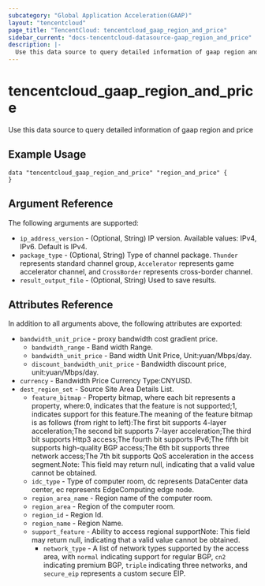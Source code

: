```yaml
---
subcategory: "Global Application Acceleration(GAAP)"
layout: "tencentcloud"
page_title: "TencentCloud: tencentcloud_gaap_region_and_price"
sidebar_current: "docs-tencentcloud-datasource-gaap_region_and_price"
description: |-
  Use this data source to query detailed information of gaap region and price
---
```


# tencentcloud_gaap_region_and_price

Use this data source to query detailed information of gaap region and price

## Example Usage

```hcl
data "tencentcloud_gaap_region_and_price" "region_and_price" {
}
```

## Argument Reference

The following arguments are supported:

* `ip_address_version` - (Optional, String) IP version. Available values: IPv4, IPv6. Default is IPv4.
* `package_type` - (Optional, String) Type of channel package. `Thunder` represents standard channel group, `Accelerator` represents game accelerator channel, and `CrossBorder` represents cross-border channel.
* `result_output_file` - (Optional, String) Used to save results.

## Attributes Reference

In addition to all arguments above, the following attributes are exported:

* `bandwidth_unit_price` - proxy bandwidth cost gradient price.
  * `bandwidth_range` - Band width Range.
  * `bandwidth_unit_price` - Band width Unit Price, Unit:yuan/Mbps/day.
  * `discount_bandwidth_unit_price` - Bandwidth discount price, unit:yuan/Mbps/day.
* `currency` - Bandwidth Price Currency Type:CNYUSD.
* `dest_region_set` - Source Site Area Details List.
  * `feature_bitmap` - Property bitmap, where each bit represents a property, where:0, indicates that the feature is not supported;1, indicates support for this feature.The meaning of the feature bitmap is as follows (from right to left):The first bit supports 4-layer acceleration;The second bit supports 7-layer acceleration;The third bit supports Http3 access;The fourth bit supports IPv6;The fifth bit supports high-quality BGP access;The 6th bit supports three network access;The 7th bit supports QoS acceleration in the access segment.Note: This field may return null, indicating that a valid value cannot be obtained.
  * `idc_type` - Type of computer room, dc represents DataCenter data center, ec represents EdgeComputing edge node.
  * `region_area_name` - Region name of the computer room.
  * `region_area` - Region of the computer room.
  * `region_id` - Region Id.
  * `region_name` - Region Name.
  * `support_feature` - Ability to access regional supportNote: This field may return null, indicating that a valid value cannot be obtained.
    * `network_type` - A list of network types supported by the access area, with `normal` indicating support for regular BGP, `cn2` indicating premium BGP, `triple` indicating three networks, and `secure_eip` represents a custom secure EIP.



